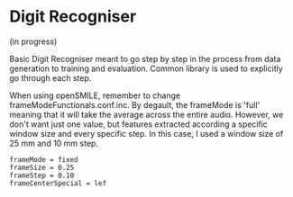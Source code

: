 # Digit Recogniser

(in progress)

Basic Digit Recogniser meant to go step by step in the process from data generation to training and evaluation. Common library is used to explicitly go through each step.

When using openSMILE, remember to change frameModeFunctionals.conf.inc. By degault, the frameMode is 'full' meaning that it will take the average across the entire audio. However, we don't want just one value, but features extracted according a specific window size and every specific step. In this case, I used a window size of 25 mm and 10 mm step.

```
frameMode = fixed
frameSize = 0.25
frameStep = 0.10
frameCenterSpecial = lef
```
